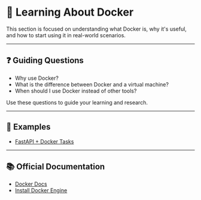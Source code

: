 # 🐳 Learning About Docker

This section is focused on understanding what Docker is, why it's useful, and how to start using it in real-world scenarios.

---

## ❓ Guiding Questions

- Why use Docker?
- What is the difference between Docker and a virtual machine?
- When should I use Docker instead of other tools?

Use these questions to guide your learning and research.

---

## 🚀 Examples

- [FastAPI + Docker Tasks](examples/fastapi/tasks.md)

---

## 📚 Official Documentation

- [Docker Docs](https://docs.docker.com/)
- [Install Docker Engine](https://docs.docker.com/engine/)
